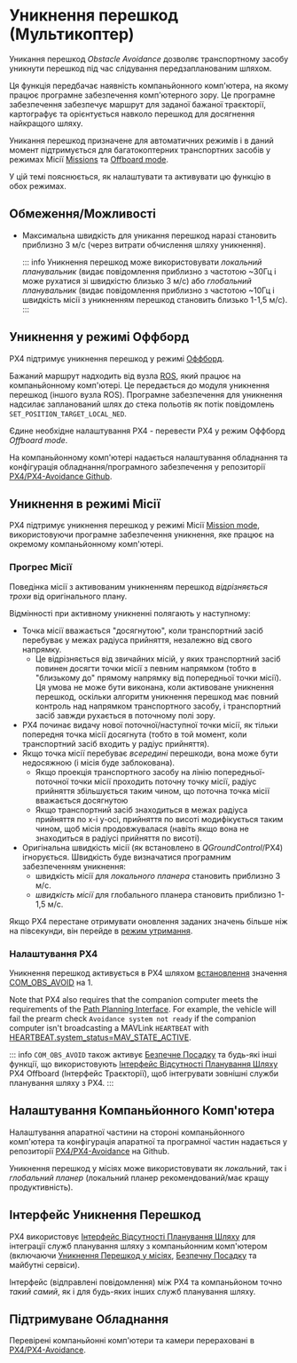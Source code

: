 # Уникнення перешкод (Мультикоптер)

Уникання перешкод _Obstacle Avoidance_ дозволяє транспортному засобу уникнути перешкод під час слідування передзапланованим шляхом.

Ця функція передбачає наявність компаньйонного комп'ютера, на якому працює програмне забезпечення комп'ютерного зору. Це програмне забезпечення забезпечує маршрут для заданої бажаної траєкторії, картографує та орієнтується навколо перешкод для досягнення найкращого шляху.

Уникання перешкод призначене для автоматичних режимів і в даний момент підтримується для багатокоптерних транспортних засобів у режимах Місії [Missions](#mission_mode) та [Offboard mode](#offboard_mode).

У цій темі пояснюється, як налаштувати та активувати цю функцію в обох режимах.

## Обмеження/Можливості

- Максимальна швидкість для уникання перешкод наразі становить приблизно 3 м/с (через витрати обчислення шляху уникнення).

  ::: info Уникнення перешкод може використовувати _локальний планувальник_ (видає повідомлення приблизно з частотою ~30Гц і може рухатися зі швидкістю близько 3 м/с) або _глобальний планувальник_ (видає повідомлення приблизно з частотою ~10Гц і швидкість місії з уникненням перешкод становить близько 1-1,5 м/с).
:::

<a id="offboard_mode"></a>

## Уникнення у режимі Оффборд

PX4 підтримує уникнення перешкод у режимі [Оффборд](../flight_modes/offboard.md).

Бажаний маршрут надходить від вузла [ROS](../ros/index.md), який працює на компаньйонному комп'ютері. Це передається до модуля уникнення перешкод (іншого вузла ROS). Програмне забезпечення для уникнення надсилає запланований шлях до стека польотів як потік повідомлень `SET_POSITION_TARGET_LOCAL_NED`.

Єдине необхідне налаштування PX4 - перевести PX4 у режим Оффборд _Offboard mode_.

На компаньйонному комп'ютері надається налаштування обладнання та конфігурація обладнання/програмного забезпечення у репозиторії [PX4/PX4-Avoidance Github](https://github.com/PX4/PX4-Avoidance).

<a id="mission_mode"></a>

## Уникнення в режимі Місії

PX4 підтримує уникнення перешкод у режимі Місії [Mission mode](../flight_modes_mc/mission.md), використовуючи програмне забезпечення уникнення, яке працює на окремому компаньйонному комп'ютері.

### Прогрес Місії

Поведінка місії з активованим уникненням перешкод _відрізняється трохи_ від оригінального плану.

Відмінності при активному уникненні полягають у наступному:

- Точка місії вважається "досягнутою", коли транспортний засіб перебуває у межах радіуса прийняття, незалежно від свого напрямку.
  - Це відрізняється від звичайних місій, у яких транспортний засіб повинен досягти точки місії з певним напрямком (тобто в "близькому до" прямому напрямку від попередньої точки місії). Ця умова не може бути виконана, коли активоване уникнення перешкод, оскільки алгоритм уникнення перешкод має повний контроль над напрямком транспортного засобу, і транспортний засіб завжди рухається в поточному полі зору.
- PX4 починає видачу нової поточної/наступної точки місії, як тільки попередня точка місії досягнута (тобто в той момент, коли транспортний засіб входить у радіус прийняття).
- Якщо точка місії перебуває _всередині_ перешкоди, вона може бути недосяжною (і місія буде заблокована).
  - Якщо проекція транспортного засобу на лінію попередньої-поточної точки місії проходить поточну точку місії, радіус прийняття збільшується таким чином, що поточна точка місії вважається досягнутою
  - Якщо транспортний засіб знаходиться в межах радіуса прийняття по x-і y-осі, прийняття по висоті модифікується таким чином, щоб місія продовжувалася (навіть якщо вона не знаходиться в радіусі прийняття по висоті).
- Оригінальна швидкість місії (як встановлено в _QGroundControl_/PX4) ігнорується. Швидкість буде визначатися програмним забезпеченням уникнення:
  - швидкість місії для _локального планера_ становить приблизно 3 м/с.
  - _швидкість місії_ для глобального планера становить приблизно 1-1,5 м/с.

Якщо PX4 перестане отримувати оновлення заданих значень більше ніж на півсекунди, він перейде в [режим утримання](../flight_modes_mc/hold.md).

### Налаштування PX4

Уникнення перешкод активується в PX4 шляхом [встановлення](../advanced_config/parameters.md) значення [COM_OBS_AVOID](../advanced_config/parameter_reference.md#COM_OBS_AVOID) на 1.

Note that PX4 also requires that the companion computer meets the requirements of the [Path Planning Interface](../computer_vision/path_planning_interface.md). For example, the vehicle will fail the prearm check `Avoidance system not ready` if the companion computer isn't broadcasting a MAVLink `HEARTBEAT` with [HEARTBEAT.system_status=MAV_STATE_ACTIVE](https://mavlink.io/en/messages/common.htmlMAV_STATE_ACTIVE).

::: info `COM_OBS_AVOID` також активує [Безпечне Посадку](../computer_vision/safe_landing.md) та будь-які інші функції, що використовують [Інтерфейс Відсутності Планування Шляху](../computer_vision/path_planning_interface.md) PX4 Offboard (Інтерфейс Траєкторії), щоб інтегрувати зовнішні служби планування шляху з PX4.
:::

## Налаштування Компаньйонного Комп'ютера

Налаштування апаратної частини на стороні компаньйонного комп'ютера та конфігурація апаратної та програмної частин надається у репозиторії [PX4/PX4-Avoidance](https://github.com/PX4/PX4-Avoidance) на Github.

Уникнення перешкод у місіях може використовувати як _локальний_, так і _глобальний планер_ (локальний планер рекомендований/має кращу продуктивність).

<a id="interface"></a>

## Інтерфейс Уникнення Перешкод

PX4 використовує [Інтерфейс Відсутності Планування Шляху](../computer_vision/path_planning_interface.md) для інтеграції служб планування шляху з компаньйонним комп'ютером (включаючи [Уникнення Перешкод у місіях](../computer_vision/obstacle_avoidance.md#mission_mode), [Безпечну Посадку](../computer_vision/safe_landing.md) та майбутні сервіси).

Інтерфейс (відправлені повідомлення) між PX4 та компаньйоном точно _такий самий_, як і для будь-яких інших служб планування шляху.

## Підтримуване Обладнання

Перевірені компаньйонні комп'ютери та камери перераховані в [PX4/PX4-Avoidance](https://github.com/PX4/PX4-Avoidance#run-on-hardware).
